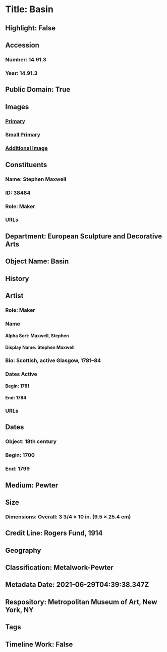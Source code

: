 # Title: Basin
## Highlight: False
## Accession
### Number: 14.91.3
### Year: 14.91.3
## Public Domain: True
## Images
### [Primary](https://images.metmuseum.org/CRDImages/es/original/DP-17090-016.jpg)
### [Small Primary](https://images.metmuseum.org/CRDImages/es/web-large/DP-17090-016.jpg)
### [Additional Image](https://images.metmuseum.org/CRDImages/es/original/DP-17090-100.jpg)
## Constituents
### Name: Stephen Maxwell
### ID: 38484
### Role: Maker
### URLs
## Department: European Sculpture and Decorative Arts
## Object Name: Basin
## History
## Artist
### Role: Maker
### Name
#### Alpha Sort: Maxwell, Stephen
#### Display Name: Stephen Maxwell
### Bio: Scottish, active Glasgow, 1781–84
### Dates Active
#### Begin: 1781
#### End: 1784
### URLs
## Dates
### Object: 18th century
### Begin: 1700
### End: 1799
## Medium: Pewter
## Size
### Dimensions: Overall: 3 3/4 × 10 in. (9.5 × 25.4 cm)
## Credit Line: Rogers Fund, 1914
## Geography
## Classification: Metalwork-Pewter
## Metadata Date: 2021-06-29T04:39:38.347Z
## Respository: Metropolitan Museum of Art, New York, NY
## Tags
## Timeline Work: False